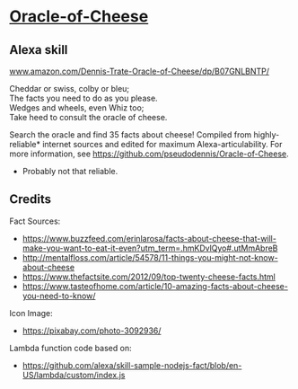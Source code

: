 # [Oracle-of-Cheese](https://www.amazon.com/Dennis-Trate-Oracle-of-Cheese/dp/B07GNLBNTP/)
## Alexa skill
www.amazon.com/Dennis-Trate-Oracle-of-Cheese/dp/B07GNLBNTP/

Cheddar or swiss, colby or bleu;  
The facts you need to do as you please.  
Wedges and wheels, even Whiz too;  
Take heed to consult the oracle of cheese.  

Search the oracle and find 35 facts about cheese! Compiled from highly-reliable* internet sources and edited for maximum Alexa-articulability. For more information, see https://github.com/pseudodennis/Oracle-of-Cheese.

* Probably not that reliable.

## Credits

Fact Sources:
- https://www.buzzfeed.com/erinlarosa/facts-about-cheese-that-will-make-you-want-to-eat-it-even?utm_term=.hmKDvlQyo#.utMmAbreB
- http://mentalfloss.com/article/54578/11-things-you-might-not-know-about-cheese
- https://www.thefactsite.com/2012/09/top-twenty-cheese-facts.html
- https://www.tasteofhome.com/article/10-amazing-facts-about-cheese-you-need-to-know/

Icon Image:
- https://pixabay.com/photo-3092936/

Lambda function code based on:
- https://github.com/alexa/skill-sample-nodejs-fact/blob/en-US/lambda/custom/index.js
